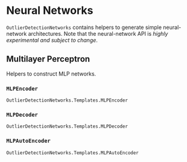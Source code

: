 # Neural Networks

`OutlierDetectionNetworks` contains helpers to generate simple neural-network architectures. Note that the neural-network API is *highly experimental and subject to change*.

## Multilayer Perceptron

Helpers to construct MLP networks.

### `MLPEncoder`

```@docs
OutlierDetectionNetworks.Templates.MLPEncoder
```

### `MLPDecoder`

```@docs
OutlierDetectionNetworks.Templates.MLPDecoder
```

### `MLPAutoEncoder`

```@docs
OutlierDetectionNetworks.Templates.MLPAutoEncoder
```
